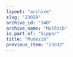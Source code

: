 ```yaml
---
layout: "archive"
slug: "23029"
archive_id: "340"
archive_name: "Mušēzib"
is_part_of: "Sippar"
title: "Mušēzib"
previous_item: "23032"
---
```

